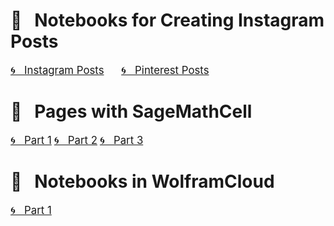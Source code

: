 # &#x1F4D1; &nbsp; Notebooks for Creating Instagram Posts

<a href="https://www.instagram.com/olga.belitskaya/" style="font-size:120%;">&#x1F300; &nbsp; Instagram Posts</a> &nbsp; &nbsp; &nbsp; <a href="https://www.pinterest.ru/olga_belitskaya/code-style/" style="font-size:120%;">&#x1F300; &nbsp; Pinterest Posts</a>

# &#x1F4D1; &nbsp; Pages with SageMathCell

<a href="https://olgabelitskaya.github.io/instagram.html" style="font-size:120%;">&#x1F300; &nbsp; Part 1</a> 
<a href="https://olgabelitskaya.github.io/instagram2.html" style="font-size:120%;">&#x1F300; &nbsp; Part 2</a>
<a href="https://olgabelitskaya.github.io/instagram3.html" style="font-size:120%;">&#x1F300; &nbsp; Part 3</a>

# &#x1F4D1; &nbsp; Notebooks in WolframCloud
<a href=https://www.wolframcloud.com/obj/safuolga/Published/instagram.nb style="font-size:120%;">&#x1F300; &nbsp; Part 1</a>